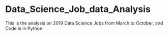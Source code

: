 # Data_Science_Job_data_Analysis
This is the analysis on 2019 Data Science Jobs from March to October, and Code is in Python

